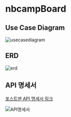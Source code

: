 # nbcampBoard

## Use Case Diagram

![usecasediagram](https://github.com/GyungKu/nbcampBoard/assets/130152696/74124063-46f1-49c9-b4ca-0d40652ca854)


## ERD

![erd](https://github.com/GyungKu/nbcampBoard/assets/130152696/192055d4-ee33-456a-bb29-d47ff34eed6c)

## API 명세서

[포스트맨 API 명세서 링크](https://documenter.getpostman.com/view/27719715/2s9YXe7Q1x)

![API명세서](https://github.com/GyungKu/nbcampBoard/assets/130152696/87a38c7a-a492-4229-a368-81d0d846101f)
